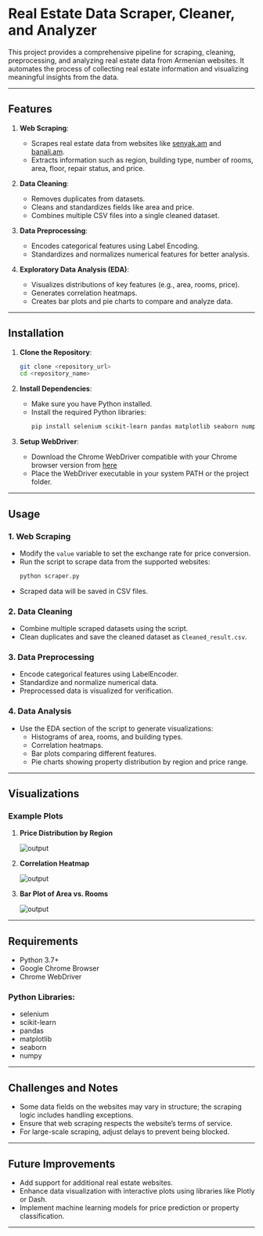 # Real Estate Data Scraper, Cleaner, and Analyzer

This project provides a comprehensive pipeline for scraping, cleaning, preprocessing, and analyzing real estate data from Armenian websites. It automates the process of collecting real estate information and visualizing meaningful insights from the data.

---

## Features

1. **Web Scraping**:
   - Scrapes real estate data from websites like [senyak.am](https://www.senyak.am/) and [banali.am](https://banali.am/).
   - Extracts information such as region, building type, number of rooms, area, floor, repair status, and price.

2. **Data Cleaning**:
   - Removes duplicates from datasets.
   - Cleans and standardizes fields like area and price.
   - Combines multiple CSV files into a single cleaned dataset.

3. **Data Preprocessing**:
   - Encodes categorical features using Label Encoding.
   - Standardizes and normalizes numerical features for better analysis.

4. **Exploratory Data Analysis (EDA)**:
   - Visualizes distributions of key features (e.g., area, rooms, price).
   - Generates correlation heatmaps.
   - Creates bar plots and pie charts to compare and analyze data.

---

## Installation

1. **Clone the Repository**:
   ```bash
   git clone <repository_url>
   cd <repository_name>
   ```

2. **Install Dependencies**:
   - Make sure you have Python installed.
   - Install the required Python libraries:
     ```bash
     pip install selenium scikit-learn pandas matplotlib seaborn numpy
     ```

3. **Setup WebDriver**:
   - Download the Chrome WebDriver compatible with your Chrome browser version from [here](https://googlechromelabs.github.io/chrome-for-testing/)
   - Place the WebDriver executable in your system PATH or the project folder.

---

## Usage

### 1. Web Scraping
- Modify the `value` variable to set the exchange rate for price conversion.
- Run the script to scrape data from the supported websites:
  ```bash
  python scraper.py
  ```
- Scraped data will be saved in CSV files.

### 2. Data Cleaning
- Combine multiple scraped datasets using the script.
- Clean duplicates and save the cleaned dataset as `Cleaned_result.csv`.

### 3. Data Preprocessing
- Encode categorical features using LabelEncoder.
- Standardize and normalize numerical data.
- Preprocessed data is visualized for verification.

### 4. Data Analysis
- Use the EDA section of the script to generate visualizations:
  - Histograms of area, rooms, and building types.
  - Correlation heatmaps.
  - Bar plots comparing different features.
  - Pie charts showing property distribution by region and price range.

---

## Visualizations

### Example Plots

1. **Price Distribution by Region**
   
   ![output](https://github.com/user-attachments/assets/3126b0d4-d21a-46d3-9b94-3a3e8790a081)

2. **Correlation Heatmap**
   
   ![output](https://github.com/user-attachments/assets/2d7f3be0-428a-4dbb-974c-7e06069c44ad)

3. **Bar Plot of Area vs. Rooms**
   
   ![output](https://github.com/user-attachments/assets/2493b7d4-f8ec-495a-8b24-b682ef58927f)

---

## Requirements

- Python 3.7+
- Google Chrome Browser
- Chrome WebDriver

### Python Libraries:
- selenium
- scikit-learn
- pandas
- matplotlib
- seaborn
- numpy

---

## Challenges and Notes

- Some data fields on the websites may vary in structure; the scraping logic includes handling exceptions.
- Ensure that web scraping respects the website’s terms of service.
- For large-scale scraping, adjust delays to prevent being blocked.

---

## Future Improvements

- Add support for additional real estate websites.
- Enhance data visualization with interactive plots using libraries like Plotly or Dash.
- Implement machine learning models for price prediction or property classification.

---

